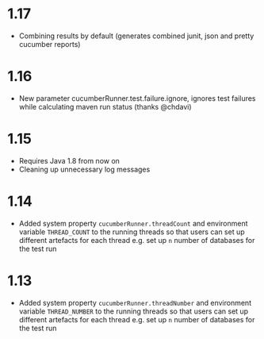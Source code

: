 # 1.17
- Combining results by default (generates combined junit, json and pretty cucumber reports)

# 1.16
- New parameter cucumberRunner.test.failure.ignore, ignores test failures while calculating maven run status (thanks @chdavi)

# 1.15
- Requires Java 1.8 from now on
- Cleaning up unnecessary log messages

# 1.14
- Added system property ```cucumberRunner.threadCount``` and environment variable ```THREAD_COUNT``` to the running 
  threads so that users can set up different artefacts for each thread e.g. set up ```n``` number of databases for the
  test run 
  
# 1.13
- Added system property ```cucumberRunner.threadNumber``` and environment variable ```THREAD_NUMBER``` to the running 
  threads so that users can set up different artefacts for each thread e.g. set up ```n``` number of databases for the
  test run 
